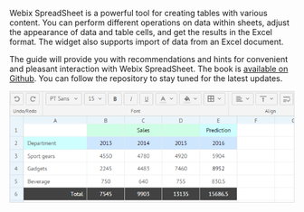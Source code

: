 Webix SpreadSheet is a powerful tool for creating tables with various content. You can perform different operations on data within sheets, adjust the appearance of data and table cells, and get the results in 
the Excel format. The widget also supports import of data from an Excel document. 

The guide will provide you with recommendations and hints for convenient and pleasant interaction with 
Webix SpreadSheet. The book is [available on Github](https://github.com/webix-hub/gitbook-spreadsheet-guide). You can follow the repository to stay tuned for the latest updates.

<p align="center">
  <a href=''><img alt="Webix SpreadSheet" src="img/spreadsheet_front.png"/></a>
</p>
